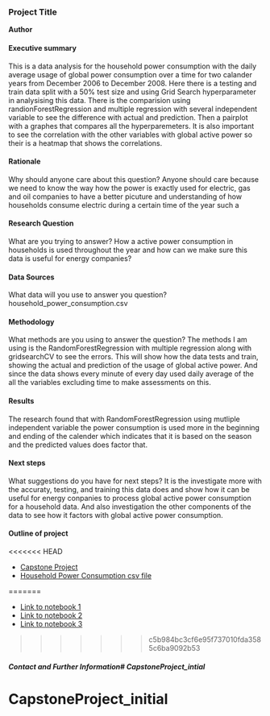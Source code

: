 ### Project Title

**Author**

#### Executive summary
This is a data analysis for the household power consumption with the daily average usage of global power consumption over a time for two calander years from December 2006 to December 2008. Here there is a testing and train data split with a 50% test size and using Grid Search hyperparameter in analysising this data. There is the comparision using randionForestRegression and multiple regression with several independent variable to see the difference with actual and prediction. Then a pairplot with a graphes that compares all the hyperparemeters. It is also important to see the correlation with the other variables with global active power so their is a heatmap that shows the correlations.  

#### Rationale
Why should anyone care about this question?
Anyone should care because we need to know the way how the power is exactly used for electric, gas and oil companies to have a better picuture and understanding of how households consume electric during a certain time of the year such a

#### Research Question
What are you trying to answer?
How a active power consumption in households is used throughout the year and how can we make sure this data is useful for energy companies?


#### Data Sources
What data will you use to answer you question?
household_power_consumption.csv

#### Methodology
What methods are you using to answer the question?
The methods I am using is the RandomForestRegression with multiple regression along with gridsearchCV to see the errors. This will show how the data tests and train, showing the actual and prediction of the usage of global active power. And since the data shows every minute of every day used daily average of the all the variables excluding time to make assessments on this. 

#### Results
The research found that with RandomForestRegression using mutliple independent variable the power consumption is used more in the beginning and ending of the calender which indicates that it is based on the season and the predicted values does factor that. 

#### Next steps
What suggestions do you have for next steps?
It is the investigate more with the accuraty, testing, and training this data does and show how it can be useful for energy conpanies to process global active power consumption for a household data. And also investigation the other components of the data to see how it factors with global active power consumption.

#### Outline of project

<<<<<<< HEAD
- [Capstone Project](Capstone_project.ipynb)
- [Household Power Consumption csv file](household_power_consumption.csv)

=======
- [Link to notebook 1](Capstone_project.ipynb)
- [Link to notebook 2](household_power_consumption.csv)
- [Link to notebook 3]()
>>>>>>> c5b984bc3cf6e95f737010fda3585c6ba9092b53


##### Contact and Further Information# CapstoneProject_intial
# CapstoneProject_initial
